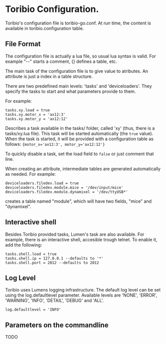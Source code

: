 # Toribio Configuration.

Toribio's configuration file is toribio-go.conf. At run time, the content
is available in toribio.configuration table.

## File Format

The configuration file is actually a lua file, so usual lua syntax is valid.
For example "--" starts a comment, {} defines a table, etc. 

The main task of the configuration file is to give value to atributes. An 
attribute is just a index in a table structure.

There are two predefined main levels: 'tasks' and 'deviceloaders'. They specify
the tasks to start and what parameters provide to them.

For example:

    tasks.xy.load = true
    tasks.xy.motor_x = 'ax12:3'
    tasks.xy.motor_y = 'ax12:12'

Describes a task available in the tasks/ folder, called 'xy' (thus, there
is a tasks/xy.lua file). This task will be started automatically (the `true` 
value). When the task is started, it will be provided with a configuration
table as follows: `{motor_x='ax12:3', motor_y='ax12:12'}`

To quickly disable a task, set the load field to `false` or just comment that
line.

When creating an attribute, intermediate tables are generated automatically
as needed. For example:

    deviceloaders.filedev.load = true
    deviceloaders.filedev.module.mice = '/dev/input/mice'
    deviceloaders.filedev.module.dynamixel = '/dev/ttyUSB*'

creates a table named "module", which will have two fields, "mice" and 
"dynamixel".

## Interactive shell

Besides Toribio provided tasks, Lumen's task are also available. For example, 
there is an interactive shell, accesible trough telnet. To 
enable it, add the following:

    tasks.shell.load = true
    tasks.shell.ip = 127.0.0.1 --defaults to '*'
    tasks.shell.port = 2012 --defaults to 2012

## Log Level

Toribio uses Lumens logging infrastructure. The default log level can be set
using the log.defaultlevel parameter. Available levels are  'NONE', 'ERROR', 
'WARNING', 'INFO', 'DETAIL', 'DEBUG' and 'ALL'.

    log.defaultlevel = 'INFO'

## Parameters on the commandline

TODO


